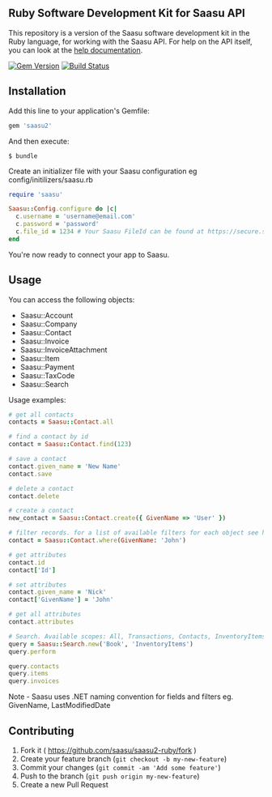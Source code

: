## Ruby Software Development Kit for Saasu API
This repository is a version of the Saasu software development kit in the Ruby language, for working with the Saasu API.
For help on the API itself, you can look at the [help documentation](https://api.saasu.com/).

[![Gem Version](https://badge.fury.io/rb/saasu2.svg)](http://badge.fury.io/rb/saasu2)
[![Build Status](https://travis-ci.org/nsinenko/saasu-rails.svg?branch=master)](https://travis-ci.org/nsinenko/saasu-rails)

## Installation

Add this line to your application's Gemfile:

```ruby
gem 'saasu2'
```

And then execute:

    $ bundle

Create an initializer file with your Saasu configuration eg config/initilizers/saasu.rb
```ruby
require 'saasu'

Saasu::Config.configure do |c|
  c.username = 'username@email.com'
  c.password = 'password'
  c.file_id = 1234 # Your Saasu FileId can be found at https://secure.saasu.com/a/net/webservicessettings.aspx
end
```

You're now ready to connect your app to Saasu.

## Usage

You can access the following objects:
- Saasu::Account
- Saasu::Company
- Saasu::Contact
- Saasu::Invoice
- Saasu::InvoiceAttachment
- Saasu::Item
- Saasu::Payment
- Saasu::TaxCode
- Saasu::Search

Usage examples:

```ruby
# get all contacts
contacts = Saasu::Contact.all

# find a contact by id
contact = Saasu::Contact.find(123)

# save a contact
contact.given_name = 'New Name'
contact.save

# delete a contact
contact.delete

# create a contact
new_contact = Saasu::Contact.create({ GivenName => 'User' })

# filter records. for a list of available filters for each object see https://api.saasu.com
contact = Saasu::Contact.where(GivenName: 'John')

# get attributes
contact.id
contact['Id']

# set attributes
contact.given_name = 'Nick'
contact['GivenName'] = 'John'

# get all attributes
contact.attributes

# Search. Available scopes: All, Transactions, Contacts, InventoryItems.
query = Saasu::Search.new('Book', 'InventoryItems')
query.perform

query.contacts
query.items
query.invoices
```

Note - Saasu uses .NET naming convention for fields and filters eg. GivenName, LastModifiedDate

## Contributing

1. Fork it ( https://github.com/saasu/saasu2-ruby/fork )
2. Create your feature branch (`git checkout -b my-new-feature`)
3. Commit your changes (`git commit -am 'Add some feature'`)
4. Push to the branch (`git push origin my-new-feature`)
5. Create a new Pull Request
